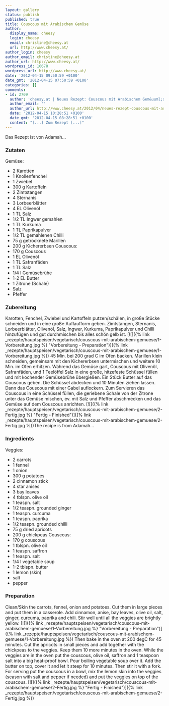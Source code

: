 ```yaml
---
layout: gallery
status: publish
published: true
title: Couscous mit Arabischem Gemüse
author:
  display_name: cheesy
  login: cheesy
  email: christine@cheesy.at
  url: http://www.cheesy.at/
author_login: cheesy
author_email: christine@cheesy.at
author_url: http://www.cheesy.at/
wordpress_id: 16678
wordpress_url: http://www.cheesy.at/
date: '2012-04-15 09:50:59 +0100'
date_gmt: '2012-04-15 07:50:59 +0100'
categories: []
comments:
- id: 2709
  author: 'cheesy.at | Neues Rezept: Couscous mit Arabischem Gem&uuml;se'
  author_email: ''
  author_url: http://www.cheesy.at/2012/04/neues-rezept-couscous-mit-arabischem-gemuse/
  date: '2012-04-15 10:28:51 +0100'
  date_gmt: '2012-04-15 08:28:51 +0100'
  content: "[...] Zum Rezept [...]"
---
```

<!--:de-->Das Rezept ist von Adamah...
### Zutaten
Gemüse:
- 2 Karotten
- 1 Knollenfenchel
- 1 Zwiebel
- 300 g Kartoffeln
- 2 Zimtstangen
- 4 Sternanis
- 3 Lorbeerblätter
- 4 EL Olivenöl
- 1 TL Salz
- 1/2 TL Ingwer gemahlen
- 1 TL Kurkuma
- 1 TL Paprikapulver
- 1/2 TL gemahlenen Chilli
- 75 g getrocknete Marillen
- 200 g Kichererbsen
Couscous:
- 170 g Couscous
- 1 EL Olivenöl
- 1 TL Safranfäden
- 1 TL Salz
- 1/4 l Gemüsebrühe
- 1-2 EL Butter
- 1 Zitrone (Schale)
- Salz
- Pfeffer
### Zubereitung
Karotten, Fenchel, Zwiebel und Kartoffeln putzen/schälen, in große Stücke schneiden und in eine große Auflaufform geben. Zimtstangen, Sternanis, Lorbeerblätter, Olivenöl, Salz, Ingwer, Kurkuma, Paprikapulver und Chilli hinzufügen und gut durchmischen bis alles schön gelb ist.
[![]({% link _rezepte/hauptspeisen/vegetarisch/couscous-mit-arabischem-gemuese/1-Vorbereitung.jpg %} "Vorbereitung - Preparation")]({% link _rezepte/hauptspeisen/vegetarisch/couscous-mit-arabischem-gemuese/1-Vorbereitung.jpg %})
45 Min. bei 200 grad C im Ofen backen. Marillen klein schneiden, gemeinsam mit den Kichererbsen untermischen und weitere 10 Min. im Ofen erhitzen.
Während das Gemüse gart, Couscous mit Olivenöl, Safranfäden, und 1 Teelöffel Salz in eine große, hitzefeste Schüssel füllen und mit kochender Gemüsebrühe übergießen. Ein Stück Butter auf das Couscous geben. Die Schüssel abdecken und 10 Minuten ziehen lassen. Dann das Couscous mit einer Gabel auflockern. Zum Servieren das Couscous in eine Schüssel füllen, die geriebene Schale von der Zitrone unter das Gemüse mischen, ev. mit Salz und Pfeffer abschmecken und das Gemüse auf dem Couscous anrichten.
[![]({% link _rezepte/hauptspeisen/vegetarisch/couscous-mit-arabischem-gemuese/2-Fertig.jpg %} "Fertig - Finished")]({% link _rezepte/hauptspeisen/vegetarisch/couscous-mit-arabischem-gemuese/2-Fertig.jpg %})<!--:--><!--:en-->The recipe is from Adamah...
### Ingredients
Veggies:
- 2 carrots
- 1 fennel
- 1 onion
- 300 g potatoes
- 2 cinnamon stick
- 4 star anises
- 3 bay leaves
- 4 tblspn. olive oil
- 1 teaspn. salt
- 1/2 teaspn. grounded ginger
- 1 teaspn. curcuma
- 1 teaspn. paprika
- 1/2 teaspn. grounded chilli
- 75 g dried apricots
- 200 g chickpeas
Couscous:
- 170 g couscous
- 1 tblspn. olive oil
- 1 teaspn. saffron
- 1 teaspn. salt
- 1/4 l vegetable soup
- 1-2 tblspn. butter
- 1 lemon (skin)
- salt
- pepper
### Preparation
Clean/Skin the carrots, fennel, onion and potatoes. Cut them in large pieces and put them in a casserole.
Add cinnamon, anise, bay leaves, olive oil, salt, ginger, curcuma, paprika and chili. Stir well until all the veggies are brightly yellow.
[![]({% link _rezepte/hauptspeisen/vegetarisch/couscous-mit-arabischem-gemuese/1-Vorbereitung.jpg %} "Vorbereitung - Preparation")]({% link _rezepte/hauptspeisen/vegetarisch/couscous-mit-arabischem-gemuese/1-Vorbereitung.jpg %})
Then bake in the oven at 200 degC for 45 minutes. Cut the apricots in small pieces and add together with the chickpeas to the veggies. Keep them 10 more minutes in the oven.
While the veggies are in the oven put the couscous, olive oil, saffron and 1 teaspoon salt into a big heat-proof bowl. Pour boiling vegetable soup over it. Add the butter on top, cover it and let it steep for 10 minutes. Then stir it with a fork. For serving put the couscous in a bowl, mix the lemon skin into the veggies (season with salt and pepper if needed) and put the veggies on top of the couscous.
[![]({% link _rezepte/hauptspeisen/vegetarisch/couscous-mit-arabischem-gemuese/2-Fertig.jpg %} "Fertig - Finished")]({% link _rezepte/hauptspeisen/vegetarisch/couscous-mit-arabischem-gemuese/2-Fertig.jpg %})<!--:-->
